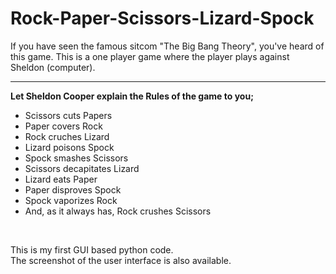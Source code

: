 # Rock-Paper-Scissors-Lizard-Spock
<p>If you have seen the famous sitcom "The Big Bang Theory", you've heard of this game. This is a one player game where the player plays against Sheldon (computer).</p>
<hr/>
<b>Let Sheldon Cooper explain the Rules of the game to you;</b>
<ul>
  <li>Scissors cuts Papers</li>
  <li>Paper covers Rock</li>
  <li>Rock cruches Lizard</li>
  <li>Lizard poisons Spock</li>
  <li>Spock smashes Scissors</li>
  <li>Scissors decapitates Lizard</li>
  <li>Lizard eats Paper</li>
  <li>Paper disproves Spock</li>
  <li>Spock vaporizes Rock</li>
  <li>And, as it always has, Rock crushes Scissors</li>
</ul>
<br/>
<p>This is my first GUI based python code.<br/>
  The screenshot of the user interface is also available.</p>
